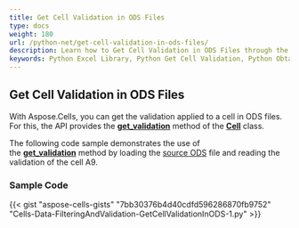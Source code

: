 ```yaml
---
title: Get Cell Validation in ODS Files
type: docs
weight: 180
url: /python-net/get-cell-validation-in-ods-files/
description: Learn how to Get Cell Validation in ODS Files through the Aspose.Cells for Python via .NET API..
keywords: Python Excel Library, Python Get Cell Validation, Python Obtain Cell Validation 
---
```


## **Get Cell Validation in ODS Files**

With Aspose.Cells, you can get the validation applied to a cell in ODS files. For this, the API provides the [**get_validation**](https://reference.aspose.com/cells/python-net/aspose.cells/cell/get_validation/) method of the [**Cell**](https://reference.aspose.com/cells/python-net/aspose.cells/cell) class.

The following code sample demonstrates the use of the [**get_validation**](https://reference.aspose.com/cells/python-net/aspose.cells/cell/get_validation/) method by loading the [source ODS](101089354.ods) file and reading the validation of the cell A9.

### **Sample Code**

{{< gist "aspose-cells-gists" "7bb30376b4d40cdfd596286870fb9752" "Cells-Data-FilteringAndValidation-GetCellValidationInODS-1.py" >}}
